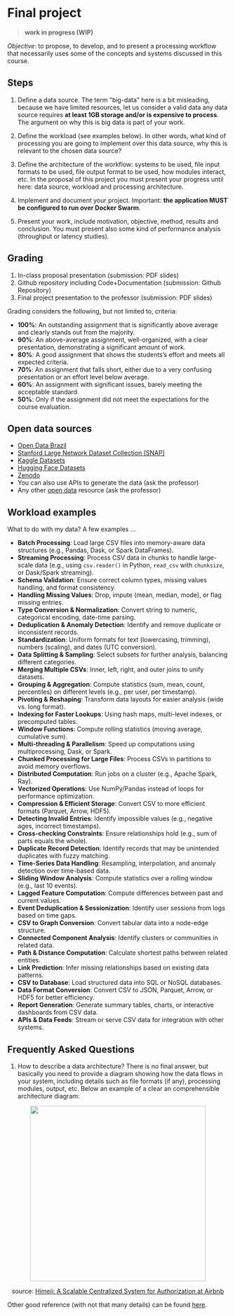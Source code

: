 # Final project

> **work in progress (WIP)**

*Objective:* to propose, to develop, and to present a processing workflow that
necessarily uses some of the concepts and systems discussed in this course.

## Steps

1. Define a data source. The term "big-data" here is a bit misleading, because
   we have limited resources, let us consider a valid data any data source
   requires **at least 1GB storage and/or is expensive to process**. The argument
   on why this is big data is part of your work.

2. Define the workload (see examples below). In other words, what kind of
   processing you are going to implement over this data source, why this is
   relevant to the chosen data source?

3. Define the architecture of the workflow: systems to be used, file input
   formats to be used, file output format to be used, how modules interact, etc.
   In the proposal of this project you must present your progress until here:
   data source, workload and processing architecture.

4. Implement and document your project. Important: **the application MUST be
   configured to run over Docker Swarm**.

5. Present your work, include motivation, objective, method, results and
   conclusion. You must present also some kind of performance analysis
  (throughput or latency studies).

## Grading

1. In-class proposal presentation (submission: PDF slides)
2. Github repository including Code+Documentation (submission: Github Repository)
3. Final project presentation to the professor (submission: PDF slides)

Grading considers the following, but not limited to, criteria:

- **100\%**: An outstanding assignment that is significantly above average and
clearly stands out from the majority.  
- **90\%**: An above-average assignment, well-organized, with a clear presentation,
demonstrating a significant amount of work.  
- **80\%**: A good assignment that shows the students’s effort and meets all
expected criteria.  
- **70\%**: An assignment that falls short, either due to a very confusing
presentation or an effort level below average.  
- **60\%**: An assignment with significant issues, barely meeting the acceptable
standard.  
- **50\%**: Only if the assignment did not meet the expectations for the course evaluation.

## Open data sources

- [Open Data Brazil](https://dados.gov.br/)
- [Stanford Large Network Dataset Collection (SNAP)](https://snap.stanford.edu/data/index.html)
- [Kaggle Datasets](https://www.kaggle.com/datasets)
- [Hugging Face Datasets](https://huggingface.co/docs/datasets/en/index)
- [Zenodo](https://zenodo.org/)
- You can also use APIs to generate the data (ask the professor)
- Any other [open data](https://en.wikipedia.org/wiki/Open_data) resource (ask
the professor)

## Workload examples

What to do with my data? A few examples ...

- **Batch Processing**: Load large CSV files into memory-aware data structures (e.g., Pandas, Dask, or Spark DataFrames).  
- **Streaming Processing**: Process CSV data in chunks to handle large-scale data (e.g., using `csv.reader()` in Python, `read_csv` with `chunksize`, or Dask/Spark streaming).  
- **Schema Validation**: Ensure correct column types, missing values handling, and format consistency.  
- **Handling Missing Values**: Drop, impute (mean, median, mode), or flag missing entries.  
- **Type Conversion & Normalization**: Convert string to numeric, categorical encoding, date-time parsing.  
- **Deduplication & Anomaly Detection**: Identify and remove duplicate or inconsistent records.  
- **Standardization**: Uniform formats for text (lowercasing, trimming), numbers (scaling), and dates (UTC conversion).  
- **Data Splitting & Sampling**: Select subsets for further analysis, balancing different categories.  
- **Merging Multiple CSVs**: Inner, left, right, and outer joins to unify datasets.  
- **Grouping & Aggregation**: Compute statistics (sum, mean, count, percentiles) on different levels (e.g., per user, per timestamp).  
- **Pivoting & Reshaping**: Transform data layouts for easier analysis (wide vs. long format).  
- **Indexing for Faster Lookups**: Using hash maps, multi-level indexes, or precomputed tables.  
- **Window Functions**: Compute rolling statistics (moving average, cumulative sum).  
- **Multi-threading & Parallelism**: Speed up computations using multiprocessing, Dask, or Spark.  
- **Chunked Processing for Large Files**: Process CSVs in partitions to avoid memory overflows.  
- **Distributed Computation**: Run jobs on a cluster (e.g., Apache Spark, Ray).  
- **Vectorized Operations**: Use NumPy/Pandas instead of loops for performance optimization.  
- **Compression & Efficient Storage**: Convert CSV to more efficient formats (Parquet, Arrow, HDF5).  
- **Detecting Invalid Entries**: Identify impossible values (e.g., negative ages, incorrect timestamps).  
- **Cross-checking Constraints**: Ensure relationships hold (e.g., sum of parts equals the whole).  
- **Duplicate Record Detection**: Identify records that may be unintended duplicates with fuzzy matching.  
- **Time-Series Data Handling**: Resampling, interpolation, and anomaly detection over time-based data.  
- **Sliding Window Analysis**: Compute statistics over a rolling window (e.g., last 10 events).  
- **Lagged Feature Computation**: Compute differences between past and current values.  
- **Event Deduplication & Sessionization**: Identify user sessions from logs based on time gaps.  
- **CSV to Graph Conversion**: Convert tabular data into a node-edge structure.  
- **Connected Component Analysis**: Identify clusters or communities in related data.  
- **Path & Distance Computation**: Calculate shortest paths between related entities.  
- **Link Prediction**: Infer missing relationships based on existing data patterns.  
- **CSV to Database**: Load structured data into SQL or NoSQL databases.  
- **Data Format Conversion**: Convert CSV to JSON, Parquet, Arrow, or HDF5 for better efficiency.  
- **Report Generation**: Generate summary tables, charts, or interactive dashboards from CSV data.  
- **APIs & Data Feeds**: Stream or serve CSV data for integration with other systems.  

## Frequently Asked Questions

1. How to describe a data architecture? There is no final answer, but basically you
   need to provide a diagram showing how the data flows in your system,
including details such as file formats (if any), processing modules, output,
etc. Below an example of a clear an comprehensible architecture diagram:

<center>
<img src="https://miro.medium.com/v2/resize:fit:1100/format:webp/0*Mu6CzNQKbugA7iZu" height=400>

source: [Himeji: A Scalable Centralized System for Authorization at Airbnb](https://medium.com/airbnb-engineering/himeji-a-scalable-centralized-system-for-authorization-at-airbnb-341664924574)
</center>

Other good reference (with not that many details) can be found [here](https://www.geeksforgeeks.org/data-architecture-diagrams/).
